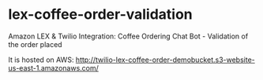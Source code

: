 # lex-coffee-order-validation
Amazon LEX &amp; Twilio Integration: Coffee Ordering Chat Bot - Validation of the order placed

It is hosted on AWS:
http://twilio-lex-coffee-order-demobucket.s3-website-us-east-1.amazonaws.com/
